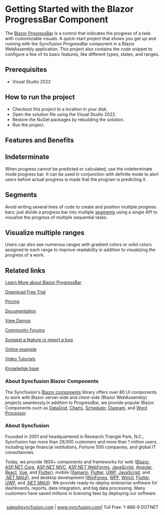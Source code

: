 # Getting Started with the Blazor ProgressBar Component

The [Blazor ProgressBar](https://www.syncfusion.com/blazor-components/blazor-progressbar?utm_source=github&utm_medium=listing&utm_campaign=blazor-progressbar-github-samples) is a control that indicates the progress of a task with customizable visuals. A quick-start project that shows you get up and running with the Syncfusion ProgressBar component in a Blazor WebAssembly application. This project also contains the code snippet to configure a few of its basic features, like different types, states, and ranges.

## Prerequisites

* Visual Studio 2022

## How to run the project

* Checkout this project to a location in your disk.
* Open the solution file using the Visual Studio 2022.
* Restore the NuGet packages by rebuilding the solution.
* Run the project.

## Features and Benefits

## Indeterminate
When progress cannot be predicted or calculated, use the indeterminate mode progress bar. It can be used in conjunction with definite mode to alert users before actual progress is made that the program is predicting it.

## Segments
Avoid writing several lines of code to create and position multiple progress bars: just divide a progress bar into multiple [segments](https://blazor.syncfusion.com/documentation/progress-bar/customization#segments?utm_source=github&utm_medium=listing&utm_campaign=blazor-progressbar-github-samples) using a single API to visualize the progress of multiple sequential tasks.

## Visualize multiple ranges
Users can also see numerous ranges with gradient colors or solid colors assigned to each range to improve readability in addition to visualizing the progress of a work.

## Related links

[Learn More about Blazor ProgressBar](https://www.syncfusion.com/blazor-components/blazor-progressbar?utm_source=github&utm_medium=listing&utm_campaign=blazor-progressbar-github-samples)

[Download Free Trial](https://www.syncfusion.com/downloads/blazor?utm_source=github&utm_medium=listing&utm_campaign=blazor-progressbar-github-samples)

[Pricing](https://www.syncfusion.com/sales/products/blazor?utm_source=github&utm_medium=listing&utm_campaign=blazor-progressbar-github-samples)

[Documentation](https://blazor.syncfusion.com/documentation/progressbar/getting-started?utm_source=github&utm_medium=listing&utm_campaign=blazor-progressbar-github-samples)

[View Demos](https://github.com/SyncfusionExamples/getting-started-with-the-blazor-progressbar?utm_source=github&utm_medium=listing&utm_campaign=blazor-progressbar-github-samples)

[Community Forums](https://www.syncfusion.com/forums/blazor-components?utm_source=github&utm_medium=listing&utm_campaign=blazor-progressbar-github-samples)

[Suggest a feature or report a bug](https://www.syncfusion.com/feedback/blazor-components?utm_source=github&utm_medium=listing&utm_campaign=blazor-progressbar-github-samples)

[Online example](https://blazor.syncfusion.com/demos/progressbar/default-functionalities?utm_source=github&utm_medium=listing&utm_campaign=blazor-progressbar-github-samples)

[Video Tutorials](https://www.syncfusion.com/tutorial-videos/blazor/progressbar?utm_source=github&utm_medium=listing&utm_campaign=blazor-progressbar-github-samples)

[Knowledge base](https://www.syncfusion.com/kb/blazor-components?utm_source=github&utm_medium=listing&utm_campaign=blazor-progressbar-github-samples)

### About Syncfusion Blazor Components
The Syncfusion's [Blazor components](https://www.syncfusion.com/blazor-components?utm_source=github&utm_medium=listing&utm_campaign=blazor-progressbar-github-samples) library offers over 80 UI components to work with Blazor server-side and client-side (Blazor WebAssembly) projects seamlessly.In addition to ProgressBar, we provide popular Blazor Components such as [DataGrid](https://www.syncfusion.com/blazor-components/blazor-datagrid?utm_source=github&utm_medium=listing&utm_campaign=blazor-progressbar-github-samples), [Charts](https://www.syncfusion.com/blazor-components/blazor-charts?utm_source=github&utm_medium=listing&utm_campaign=blazor-progressbar-github-samples), [Scheduler](https://www.syncfusion.com/blazor-components/blazor-scheduler?utm_source=github&utm_medium=listing&utm_campaign=blazor-progressbar-github-samples), [Diagram](https://www.syncfusion.com/blazor-components/blazor-diagram?utm_source=github&utm_medium=listing&utm_campaign=blazor-progressbar-github-samples), and [Word Processor](https://www.syncfusion.com/blazor-components/blazor-word-processor?utm_source=github&utm_medium=listing&utm_campaign=blazor-progressbar-github-samples).

### About Syncfusion

Founded in 2001 and headquartered in Research Triangle Park, N.C., Syncfusion has more than 29,000 customers and more than 1 million users, including large financial institutions, Fortune 500 companies, and global IT consultancies.
 
Today, we provide 1800+ components and frameworks for web ([Blazor](https://www.syncfusion.com/blazor-components?utm_source=github&utm_medium=listing&utm_campaign=blazor-progressbar-github-samples), [ASP.NET Core](https://www.syncfusion.com/aspnet-core-ui-controls?utm_source=github&utm_medium=listing&utm_campaign=blazor-progressbar-github-samples), [ASP.NET MVC](https://www.syncfusion.com/aspnet-mvc-ui-controls?utm_source=github&utm_medium=listing&utm_campaign=blazor-progressbar-github-samples), [ASP.NET WebForms](https://www.syncfusion.com/jquery/aspnet-webforms-ui-controls?utm_source=github&utm_medium=listing&utm_campaign=blazor-progressbar-github-samples), [JavaScript](https://www.syncfusion.com/javascript-ui-controls?utm_source=github&utm_medium=listing&utm_campaign=blazor-progressbar-github-samples), [Angular](https://www.syncfusion.com/angular-ui-components?utm_source=github&utm_medium=listing&utm_campaign=blazor-progressbar-github-samples), [React](https://www.syncfusion.com/react-ui-components?utm_source=github&utm_medium=listing&utm_campaign=blazor-progressbar-github-samples), [Vue](https://www.syncfusion.com/vue-ui-components?utm_source=github&utm_medium=listing&utm_campaign=blazor-progressbar-github-samples), and [Flutter](https://www.syncfusion.com/flutter-widgets?utm_source=github&utm_medium=listing&utm_campaign=blazor-progressbar-github-samples)), mobile ([Xamarin](https://www.syncfusion.com/xamarin-ui-controls?utm_source=github&utm_medium=listing&utm_campaign=blazor-progressbar-github-samples), [Flutter](https://www.syncfusion.com/flutter-widgets?utm_source=github&utm_medium=listing&utm_campaign=blazor-progressbar-github-samples), [UWP](https://www.syncfusion.com/uwp-ui-controls?utm_source=github&utm_medium=listing&utm_campaign=blazor-progressbar-github-samples), [JavaScript](https://www.syncfusion.com/javascript-ui-controls?utm_source=github&utm_medium=listing&utm_campaign=blazor-progressbar-github-samples), and [.NET MAUI](https://www.syncfusion.com/maui-controls?utm_source=github&utm_medium=listing&utm_campaign=blazor-progressbar-github-samples)), and desktop development ([WinForms](https://www.syncfusion.com/winforms-ui-controls?utm_source=github&utm_medium=listing&utm_campaign=blazor-progressbar-github-samples), [WPF](https://www.syncfusion.com/wpf-controls?utm_source=github&utm_medium=listing&utm_campaign=blazor-progressbar-github-samples), [WinUI](https://www.syncfusion.com/winui-controls?utm_source=github&utm_medium=listing&utm_campaign=blazor-progressbar-github-samples), [Flutter](https://www.syncfusion.com/flutter-widgets?utm_source=github&utm_medium=listing&utm_campaign=blazor-progressbar-github-samples), [UWP](https://www.syncfusion.com/uwp-ui-controls?utm_source=github&utm_medium=listing&utm_campaign=blazor-progressbar-github-samples), and [.NET MAUI](https://www.syncfusion.com/maui-controls?utm_source=github&utm_medium=listing&utm_campaign=blazor-progressbar-github-samples)). We provide ready-to-deploy enterprise software for dashboards, reports, data integration, and big data processing. Many customers have saved millions in licensing fees by deploying our software.

<hr style="height:0.3px;border:none;color:lightgrey;background-color:lightgrey;" />

<p align="center">
<a href="mailto:sales@syncfusion.com?Subject=Syncfusion Blazor ProgressBar - GitHub" target="_top">sales@syncfusion.com</a> | <a href="https://www.syncfusion.com?utm_source=github&utm_medium=listing&utm_campaign=blazor-progressbar-github-samples">www.syncfusion.com</a>| Toll Free: 1-888-9 DOTNET <br>
</p>